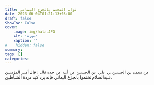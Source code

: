 ```yaml
---
title: ثواب التختم بالجزع اليماني
date: 2023-06-04T01:21:13+03:00
draft: false
ShowToc: False
cover:
    image: img/hala.JPG
    alt: 'صورة'
    caption: ''
#    hidden: false
summary: 
tags: []
categories:
---
```

عن محمد بن الحسين بن علي عن الحسين عن
أبيه عن جده قال : قال أمير المؤمنين عليه‌السلام تختموا بالجزع اليماني فإنه
يرد كيد مردة الشياطين.


